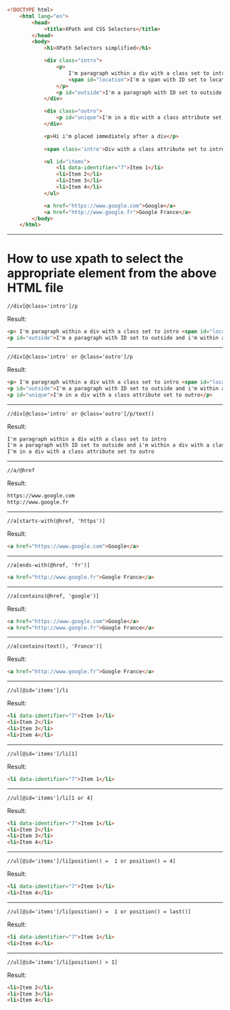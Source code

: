 ```html
<!DOCTYPE html>
    <html lang="en">
        <head>
            <title>XPath and CSS Selectors</title>
        </head>
        <body>
            <h1>XPath Selectors simplified</h1>

            <div class="intro">
                <p>
                    I'm paragraph within a div with a class set to intro
                    <span id="location">I'm a span with ID set to location and i'm within a paragraph</span>
                </p>
                <p id="outside">I'm a paragraph with ID set to outside and i'm within a div with a class set to intro</p>
            </div>

            <div class="outro">
                <p id="unique">I'm in a div with a class attribute set to outro</p>
            </div>

            <p>Hi i'm placed immediately after a div</p>
            
            <span class='intro'>Div with a class attribute set to intro</span>

            <ul id="items">
                <li data-identifier="7">Item 1</li>
                <li>Item 2</li>
                <li>Item 3</li>
                <li>Item 4</li>
            </ul>

            <a href="https://www.google.com">Google</a>
            <a href="http://www.google.fr">Google France</a>
        </body>
    </html>

```

---

# How to use xpath to select the appropriate element from the above HTML file    

```
//div[@class='intro']/p
```
Result:

```html
<p> I'm paragraph within a div with a class set to intro <span id="location">I'm a span with ID set to location and i'm within a paragraph</span> </p>
<p id="outside">I'm a paragraph with ID set to outside and i'm within a div with a class set to intro</p>
```

---

```
//div[@class='intro' or @class='outro']/p
```
Result:

```html
<p> I'm paragraph within a div with a class set to intro <span id="location">I'm a span with ID set to location and i'm within a paragraph</span> </p>
<p id="outside">I'm a paragraph with ID set to outside and i'm within a div with a class set to intro</p>
<p id="unique">I'm in a div with a class attribute set to outro</p>
```

---

```
//div[@class='intro' or @class='outro']/p/text()
```

Result:

```html
I'm paragraph within a div with a class set to intro
I'm a paragraph with ID set to outside and i'm within a div with a class set to intro
I'm in a div with a class attribute set to outro
```

---

```
//a/@href
```
Result:

```html
https://www.google.com
http://www.google.fr
```

---

```
//a[starts-with(@href, 'https')]
```

Result:

```html
<a href="https://www.google.com">Google</a>
```

---

```
//a[ends-with(@href, 'fr')]
```

```html
<a href="http://www.google.fr">Google France</a>
```

---


```
//a[contains(@href, 'google')]
```

Result: 

```html
<a href="https://www.google.com">Google</a>
<a href="http://www.google.fr">Google France</a>
```

---

```
//a[contains(text(), 'France')]
```
Result:

```html
<a href="http://www.google.fr">Google France</a>
```

---

```
//ul[@id='items']/li
```
Result:

```html
<li data-identifier="7">Item 1</li>
<li>Item 2</li>
<li>Item 3</li>
<li>Item 4</li>
```

---

```
//ul[@id='items']/li[1]
```

Result:

```html
<li data-identifier="7">Item 1</li>
```

---

```
//ul[@id='items']/li[1 or 4]
```
Result:

```html
<li data-identifier="7">Item 1</li>
<li>Item 2</li>
<li>Item 3</li>
<li>Item 4</li>
```

---

```
//ul[@id='items']/li[position() =  1 or position() = 4]
```
Result:

```html
<li data-identifier="7">Item 1</li>
<li>Item 4</li>
```

---

```
//ul[@id='items']/li[position() =  1 or position() = last()]
```

Result:

```html
<li data-identifier="7">Item 1</li>
<li>Item 4</li>
```

---

```
//ul[@id='items']/li[position() > 1]
```
Result:

```html
<li>Item 2</li>
<li>Item 3</li>
<li>Item 4</li>
```